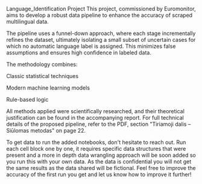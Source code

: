 Language_Identification Project
This project, commissioned by Euromonitor, aims to develop a robust data pipeline to enhance the accuracy of scraped multilingual data.

The pipeline uses a funnel-down approach, where each stage incrementally refines the dataset, ultimately isolating a small subset of uncertain cases for which no automatic language label is assigned. This minimizes false assumptions and ensures high confidence in labeled data.

The methodology combines:

Classic statistical techniques

Modern machine learning models

Rule-based logic

All methods applied were scientifically researched, and their theoretical justification can be found in the accompanying report. For full technical details of the proposed pipeline, refer to the PDF, section "Tiriamoji dalis – Siūlomas metodas" on page 22.


To get data to run the added notebooks, don't hesitate to reach out. Run each cell block one by one, it requires specific data structures that were present and a more in depth data wrangling approach will be soon added so you run this with your own data. As the data is confidential you will not get the same results as the data shared will be fictional. Feel free to improve the accuracy of the first run you get and let us know how to improve it further! 
